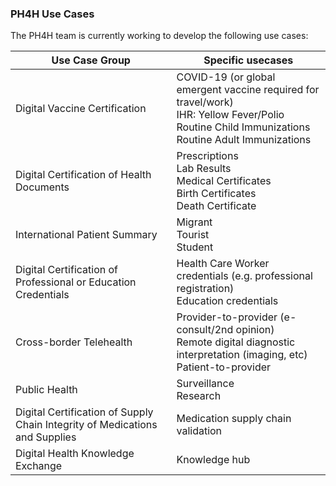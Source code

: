 
### PH4H Use Cases

The PH4H team is currently working to develop the following use cases:

| Use Case Group | Specific usecases |
|---|---|
| Digital Vaccine Certification | COVID-19 (or global emergent vaccine required for travel/work) <br> IHR: Yellow Fever/Polio <br> Routine Child Immunizations <br> Routine Adult Immunizations |
| Digital Certification of Health Documents | Prescriptions <br> Lab Results <br> Medical Certificates <br> Birth Certificates <br> Death Certificate |
| International Patient Summary |Migrant <br> Tourist <br> Student|
| Digital Certification of Professional or Education Credentials |Health Care Worker credentials (e.g. professional registration) <br> Education credentials|
| Cross-border Telehealth |Provider-to-provider (e-consult/2nd opinion) <br> Remote digital diagnostic interpretation (imaging, etc) <br> Patient-to-provider|
| Public Health |Surveillance <br> Research | 
| Digital Certification of Supply Chain Integrity of Medications and Supplies | Medication supply chain validation | 
| Digital Health Knowledge Exchange | Knowledge hub |  

